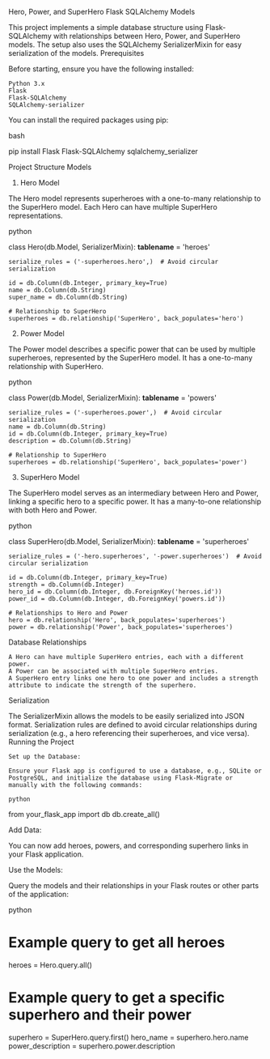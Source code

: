 Hero, Power, and SuperHero Flask SQLAlchemy Models

This project implements a simple database structure using Flask-SQLAlchemy with relationships between Hero, Power, and SuperHero models. The setup also uses the SQLAlchemy SerializerMixin for easy serialization of the models.
Prerequisites

Before starting, ensure you have the following installed:

    Python 3.x
    Flask
    Flask-SQLAlchemy
    SQLAlchemy-serializer

You can install the required packages using pip:

bash

pip install Flask Flask-SQLAlchemy sqlalchemy_serializer

Project Structure
Models
1. Hero Model

The Hero model represents superheroes with a one-to-many relationship to the SuperHero model. Each Hero can have multiple SuperHero representations.

python

class Hero(db.Model, SerializerMixin):
    __tablename__ = 'heroes'

    serialize_rules = ('-superheroes.hero',)  # Avoid circular serialization

    id = db.Column(db.Integer, primary_key=True)
    name = db.Column(db.String)
    super_name = db.Column(db.String)

    # Relationship to SuperHero
    superheroes = db.relationship('SuperHero', back_populates='hero')

2. Power Model

The Power model describes a specific power that can be used by multiple superheroes, represented by the SuperHero model. It has a one-to-many relationship with SuperHero.

python

class Power(db.Model, SerializerMixin):
    __tablename__ = 'powers'

    serialize_rules = ('-superheroes.power',)  # Avoid circular serialization
    name = db.Column(db.String)
    id = db.Column(db.Integer, primary_key=True)
    description = db.Column(db.String)

    # Relationship to SuperHero
    superheroes = db.relationship('SuperHero', back_populates='power')

3. SuperHero Model

The SuperHero model serves as an intermediary between Hero and Power, linking a specific hero to a specific power. It has a many-to-one relationship with both Hero and Power.

python

class SuperHero(db.Model, SerializerMixin):
    __tablename__ = 'superheroes'

    serialize_rules = ('-hero.superheroes', '-power.superheroes')  # Avoid circular serialization

    id = db.Column(db.Integer, primary_key=True)
    strength = db.Column(db.Integer)
    hero_id = db.Column(db.Integer, db.ForeignKey('heroes.id'))
    power_id = db.Column(db.Integer, db.ForeignKey('powers.id'))

    # Relationships to Hero and Power
    hero = db.relationship('Hero', back_populates='superheroes')
    power = db.relationship('Power', back_populates='superheroes')

Database Relationships

    A Hero can have multiple SuperHero entries, each with a different power.
    A Power can be associated with multiple SuperHero entries.
    A SuperHero entry links one hero to one power and includes a strength attribute to indicate the strength of the superhero.

Serialization

The SerializerMixin allows the models to be easily serialized into JSON format. Serialization rules are defined to avoid circular relationships during serialization (e.g., a hero referencing their superheroes, and vice versa).
Running the Project

    Set up the Database:

    Ensure your Flask app is configured to use a database, e.g., SQLite or PostgreSQL, and initialize the database using Flask-Migrate or manually with the following commands:

    python

from your_flask_app import db
db.create_all()

Add Data:

You can now add heroes, powers, and corresponding superhero links in your Flask application.

Use the Models:

Query the models and their relationships in your Flask routes or other parts of the application:

python

# Example query to get all heroes
heroes = Hero.query.all()

# Example query to get a specific superhero and their power
superhero = SuperHero.query.first()
hero_name = superhero.hero.name
power_description = superhero.power.description
